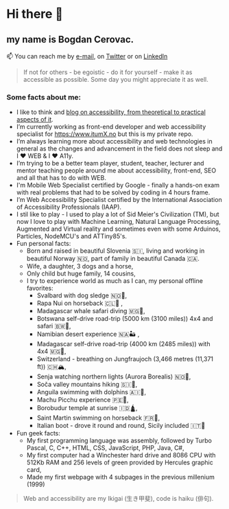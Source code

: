 # Hi there 👋

## my name is Bogdan Cerovac.

📫 You can reach me by [e-mail](bogdan.cerovac@gmail.com), on [Twitter](https://twitter.com/CerovacBogdan) or on [LinkedIn](https://www.linkedin.com/in/bogdancerovac/)

> If not for others - be egoistic - do it for yourself - make it as accessible as possible. Some day you might appreciate it as well.

### Some facts about me:

- I like to think and [blog on accessibility, from theoretical to practical aspects of it](https://cerovac.com/a11y).
- I’m currently working as front-end developer and web accessibility specialist for https://www.itumX.no but this is my private repo.
- I’m always learning more about accessibility and web technologies in general as the changes and advancement in the field does not sleep and I ❤ WEB & I ❤ A11y.
- I’m trying to be a better team player, student, teacher, lecturer and mentor teaching people around me about accessibility, front-end, SEO and all that has to do with WEB.
- I'm Mobile Web Specialist certified by Google - finally a hands-on exam with real problems that had to be solved by coding in 4 hours frame.
- I’m Web Accessibility Specialist certified by the International Association of Accessibility Professionals (IAAP).
- I stil like to play - I used to play a lot of Sid Meier's Civilization (TM), but now I love to play with Machine Learning, Natural Language Processing, Augmented and Virtual reality and sometimes even with some Arduinos, Particles, NodeMCU's and ATTiny85's.
- Fun personal facts:
    - Born and raised in beautiful Slovenia 🇸🇮, living and working in beautiful Norway 🇳🇴, part of family in beautiful Canada 🇨🇦.
    - Wife, a daughter, 3 dogs and a horse,
    - Only child but huge family, 14 cousins,
    - I try to experience world as much as I can, my personal offline favorites:
        + Svalbard with dog sledge 🇳🇴🐺,
        + Rapa Nui on horseback 🇨🇱🗿 ,
        + Madagascar whale safari diving 🇲🇬🤿,
        + Botswana self-drive road-trip (5000 km (3100 miles)) 4x4 and safari 🇧🇼🐘,
        + Namibian desert experience 🇳🇦🏜️ ,
        + Madagascar self-drive road-trip (4000 km (2485 miles)) with 4x4 🇲🇬🚙,
        + Switzerland - breathing on Jungfraujoch (3,466 metres (11,371 ft)) 🇨🇭🏔️,
        + Senja watching northern lights (Aurora Borealis) 🇳🇴🌌,
        + Soča valley mountains hiking 🇸🇮🌄,
        + Anguila swimming with dolphins  🇦🇮🐬,
        + Machu Picchu experience 🇵🇪🌄,
        + Borobudur temple at sunrise 🇮🇩🛕,
        + Saint Martin swimming on horseback 🇫🇷🐎,
        + Italian boot - drove it round and round, Sicily included 🇮🇹👢
- Fun geek facts:
    - My first programming language was assembly, followed by Turbo Pascal, C, C++, HTML, CSS, JavaScript, PHP, Java, C#,
    - My first computer had a Winchester hard drive and 8086 CPU with 512Kb RAM and 256 levels of green provided by Hercules graphic card,
    - Made my first webpage with 4 subpages in the previous millenium (1999)
   

> Web and accessibility are my Ikigai (生き甲斐), code is haiku (俳句).

